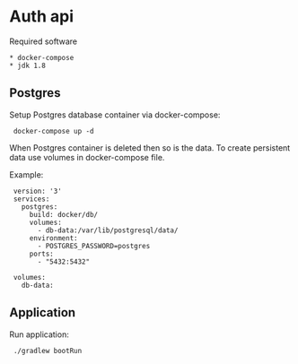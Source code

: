 # Auth api

Required software

    * docker-compose
    * jdk 1.8

## Postgres
Setup Postgres database container via docker-compose:
```
 docker-compose up -d
```
When Postgres container is deleted then so is the data. To create persistent data use volumes in docker-compose file.

Example:

```
 version: '3'
 services:
   postgres:
     build: docker/db/
     volumes:
       - db-data:/var/lib/postgresql/data/
     environment:
       - POSTGRES_PASSWORD=postgres
     ports:
       - "5432:5432"
 
 volumes:
   db-data:

```

## Application
Run application:
```
 ./gradlew bootRun
```